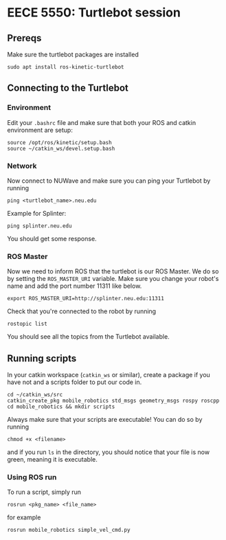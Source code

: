 # EECE 5550: Turtlebot session

## Prereqs

Make sure the turtlebot packages are installed
```
sudo apt install ros-kinetic-turtlebot
```

## Connecting to the Turtlebot

### Environment
Edit your `.bashrc` file and make sure that both your ROS and catkin environment are setup:
```
source /opt/ros/kinetic/setup.bash
source ~/catkin_ws/devel.setup.bash
```

### Network
Now connect to NUWave and make sure you can ping your Turtlebot by running
```
ping <turtlebot_name>.neu.edu
```
Example for Splinter:
```
ping splinter.neu.edu
```
You should get some response.

### ROS Master
Now we need to inform ROS that the turtlebot is our ROS Master. We do so by setting the `ROS_MASTER_URI` variable. Make sure you change your robot's name and add the port number 11311 like below.
```
export ROS_MASTER_URI=http://splinter.neu.edu:11311
```
Check that you're connected to the robot by running
```
rostopic list
```
You should see all the topics from the Turtlebot available.

## Running scripts

In your catkin workspace (`catkin_ws` or similar), create a package if you have not and a scripts
folder to put our code in. 
```
cd ~/catkin_ws/src
catkin_create_pkg mobile_robotics std_msgs geometry_msgs rospy roscpp
cd mobile_robotics && mkdir scripts
```
Always make sure that your scripts are executable! You can do so by running
```
chmod +x <filename>
```
and if you run `ls` in the directory, you should notice that your file is now green, meaning it is executable.

### Using ROS run
To run a script, simply run
```
rosrun <pkg_name> <file_name>
```
for example
```
rosrun mobile_robotics simple_vel_cmd.py
```
